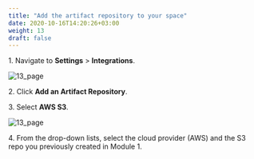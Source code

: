 ```yaml
---
title: "Add the artifact repository to your space"
date: 2020-10-16T14:20:26+03:00
weight: 13
draft: false
---
```


1\. Navigate to __Settings__ > __Integrations__.

![13_page](/images/module3/13_page.png)

2\. Click __Add an Artifact Repository__.

3\. Select __AWS S3__.

![13_page](/images/module3/14_page.png)

4\. From the drop-down lists, select the cloud provider (AWS) and the S3 repo you previously created in Module 1.
